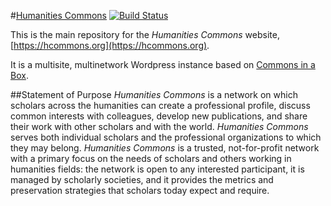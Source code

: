 #[Humanities Commons](https://hcommons.org)
[![Build Status](https://travis-ci.org/mlaa/commons.svg)](https://travis-ci.org/mlaa/commons)

This is the main repository for the _Humanities Commons_ website, [https://hcommons.org](https://hcommons.org).

It is a multisite, multinetwork Wordpress instance based on [Commons in a Box](http://commonsinabox.org/).

##Statement of Purpose
_Humanities Commons_ is a network on which scholars across the humanities can create a professional profile, discuss common interests with colleagues, develop new publications, and share their work with other scholars and with the world. _Humanities Commons_ serves both individual scholars and the professional organizations to which they may belong. _Humanities Commons_ is a trusted, not-for-profit network with a primary focus on the needs of scholars and others working in humanities fields: the network is open to any interested participant, it is managed by scholarly societies, and it provides the metrics and preservation strategies that scholars today expect and require.
